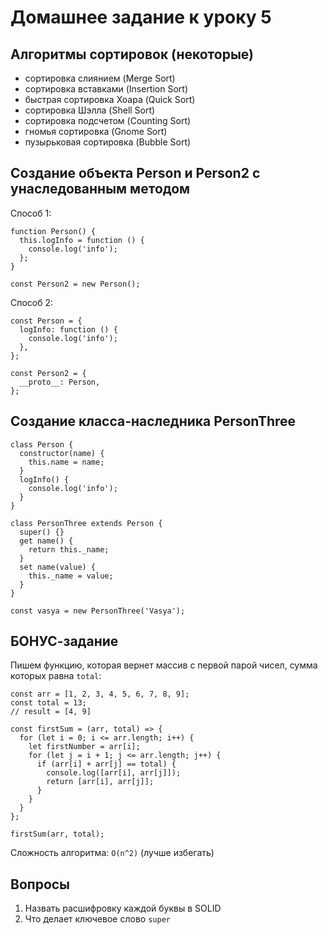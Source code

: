 # Домашнее задание к уроку 5

## Алгоритмы сортировок (некоторые)

- сортировка слиянием (Merge Sort)
- сортировка вставками (Insertion Sort)
- быстрая сортировка Хоара (Quick Sort)
- сортировка Шэлла (Shell Sort)
- сортировка подсчетом (Counting Sort)
- гномья сортировка (Gnome Sort)
- пузырьковая сортировка (Bubble Sort)

## Создание объекта Person и Person2 с унаследованным методом

Способ 1:

```
function Person() {
  this.logInfo = function () {
    console.log('info');
  };
}

const Person2 = new Person();
```

Способ 2:

```
const Person = {
  logInfo: function () {
    console.log('info');
  },
};

const Person2 = {
  __proto__: Person,
};
```

## Создание класса-наследника PersonThree

```
class Person {
  constructor(name) {
    this.name = name;
  }
  logInfo() {
    console.log('info');
  }
}

class PersonThree extends Person {
  super() {}
  get name() {
    return this._name;
  }
  set name(value) {
    this._name = value;
  }
}

const vasya = new PersonThree('Vasya');
```

## БОНУС-задание

Пишем функцию, которая вернет массив с первой парой чисел, сумма которых равна `total`:

```
const arr = [1, 2, 3, 4, 5, 6, 7, 8, 9];
const total = 13;
// result = [4, 9]

const firstSum = (arr, total) => {
  for (let i = 0; i <= arr.length; i++) {
    let firstNumber = arr[i];
    for (let j = i + 1; j <= arr.length; j++) {
      if (arr[i] + arr[j] == total) {
        console.log([arr[i], arr[j]]);
        return [arr[i], arr[j]];
      }
    }
  }
};

firstSum(arr, total);
```

Сложность алгоритма: `O(n^2)` (лучше избегать)

## Вопросы

1. Назвать расшифровку каждой буквы в SOLID
2. Что делает ключевое слово `super`
